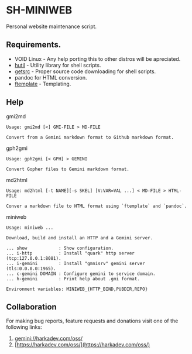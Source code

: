 # SH-MINIWEB

Personal website maintenance script.

## Requirements.

- VOID Linux - Any help porting this to other distros will be apreciated.
- [hutil](https://github.com/harkaitz/sh-hutil) - Utility library for shell scripts.
- [getsrc](https://github.com/harkaitz/sh-getsrc) - Proper source code downloading for shell scripts.
- pandoc for HTML conversion.
- [ftemplate](https://github.com/harkaitz/c-ftemplate) - Templating.

## Help

gmi2md

    Usage: gmi2md [<] GMI-FILE > MD-FILE
    
    Convert from a Gemini markdown format to Github markdown format.

gph2gmi

    Usage: gph2gmi [< GPH] > GEMINI
    
    Convert Gopher files to Gemini markdown format.

md2html

    Usage: md2html [-t NAME][-s SKEL] [V:VAR=VAL ...] < MD-FILE > HTML-FILE
    
    Conver a markdown file to HTML format using `ftemplate` and `pandoc`.

miniweb

    Usage: miniweb ...
    
    Download, build and install an HTTP and a Gemini server.
    
    ... show            : Show configuration.
    ... i-http          : Install "quark" http server (tcp:127.0.0.1:8081).
    ... i-gemini        : Install "gmnisrv" gemini server (tls:0.0.0.0:1965).
    ... c-gemini DOMAIN : Configure gemini to service domain.
    ... h-gemini        : Print help about .gmi format.
    
    Environment variables: MINIWEB_{HTTP_BIND,PUBDIR,REPO}

## Collaboration

For making bug reports, feature requests and donations visit
one of the following links:

1. [gemini://harkadev.com/oss/](gemini://harkadev.com/oss/)
2. [https://harkadev.com/oss/](https://harkadev.com/oss/)
